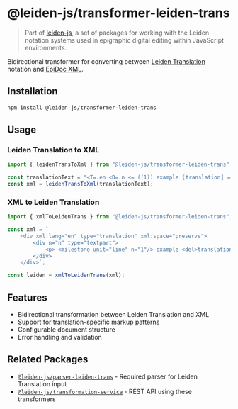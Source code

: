 # @leiden-js/transformer-leiden-trans

> Part of [leiden-js](https://github.com/cceh/leiden-js), a set of packages for working with the Leiden notation systems used
in epigraphic digital editing within JavaScript environments.

Bidirectional transformer for converting between [Leiden Translation](https://papyri.info/docs/leiden_plus_translation)
notation and [EpiDoc XML](https://epidoc.stoa.org/).

## Installation

```bash
npm install @leiden-js/transformer-leiden-trans
```

## Usage

### Leiden Translation to XML

```typescript
import { leidenTransToXml } from "@leiden-js/transformer-leiden-trans";

const translationText = "<T=.en <D=.n <= ((1)) example 〚translation〛 => =D>";
const xml = leidenTransToXml(translationText);
```

### XML to Leiden Translation

```typescript
import { xmlToLeidenTrans } from "@leiden-js/transformer-leiden-trans";

const xml = `
    <div xml:lang="en" type="translation" xml:space="preserve">
        <div n="n" type="textpart">
            <p> <milestone unit="line" n="1"/> example <del>translation</del></p>
        </div>
    </div>`;

const leiden = xmlToLeidenTrans(xml);
```

## Features

- Bidirectional transformation between Leiden Translation and XML
- Support for translation-specific markup patterns
- Configurable document structure
- Error handling and validation

## Related Packages

- [`@leiden-js/parser-leiden-trans`](https://github.com/cceh/leiden-js/tree/main/packages/parser-leiden-trans) - Required parser for Leiden Translation input
- [`@leiden-js/transformation-service`](https://github.com/cceh/leiden-js/tree/main/packages/transformation-service) - REST API using these transformers